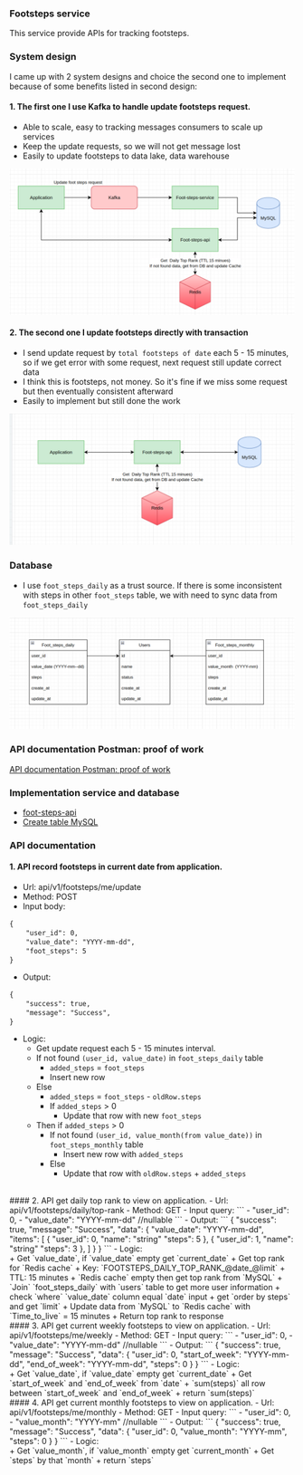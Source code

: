 ### Footsteps service
This service provide APIs for tracking footsteps.

### System design
I came up with 2 system designs and choice the second one to implement because of some benefits listed in second design:  

#### 1. The first one I use Kafka to handle update footsteps request.
- Able to scale, easy to tracking messages consumers to scale up services
- Keep the update requests, so we will not get message lost
- Easily to update footsteps to data lake, data warehouse

![First System Design](./diagram/First_System_Design.png "First System Design")

#### 2. The second one I update footsteps directly with transaction
- I send update request by `total footsteps of date` each 5 - 15 minutes, so if we get error with some request, next request still update correct data
- I think this is footsteps, not money. So it's fine if we miss some request but then eventually consistent afterward
- Easily to implement but still done the work

![Second System Design](./diagram/Second_System_Design.png "Second System Design")

### Database

- I use `foot_steps_daily` as a trust source. If there is some inconsistent with steps in other `foot_steps` table, we with need to sync data from `foot_steps_daily`

![Database Design](./diagram/Database_Design.png "Database Design")

### API documentation Postman: proof of work

[API documentation Postman: proof of work](https://documenter.getpostman.com/view/8447364/2s9YC7SWhj#0204ec6e-c7af-4da4-91bf-b076a3c05279)

### Implementation service and database

- [foot-steps-api](./foot-steps-api)  
- [Create table MySQL](./query-mysql/query-mysql.sql)

### API documentation

#### 1. API record footsteps in current date from application.
   - Url: api/v1/footsteps/me/update
   - Method: POST
   - Input body:
   ```
   {
       "user_id": 0,
       "value_date": "YYYY-mm-dd",
       "foot_steps": 5
   }
   ```
   - Output:
   ```
   {
       "success": true,
       "message": "Success",
   }
   ```
   - Logic:  
      + Get update request each 5 - 15 minutes interval.
      + If not found `(user_id, value_date)` in `foot_steps_daily` table
        + `added_steps` = `foot_steps`
        + Insert new row
      + Else
        + `added_steps` = `foot_steps` - `oldRow.steps`
        + If `added_steps` > 0
          + Update that row with new `foot_steps`
      + Then if `added_steps` > 0
        + If not found `(user_id, value_month(from value_date))` in `foot_steps_monthly` table
          + Insert new row with `added_steps`
        + Else
          + Update that row with `oldRow.steps` + `added_steps`  
<br>
#### 2. API get daily top rank to view on application.
   - Url: api/v1/footsteps/daily/top-rank
   - Method: GET
   - Input query:
   ```
    - "user_id": 0,
    - "value_date": "YYYY-mm-dd" //nullable
   ```
   - Output:
   ```
    {
       "success": true,
       "message": "Success",
       "data": {
           "value_date": "YYYY-mm-dd",
           "items": [
               {
                    "user_id": 0,
                    "name": "string"
                    "steps": 5
                },
                {
                    "user_id": 1,
                    "name": "string"
                    "steps": 3
                },
            ]
        }
    }
   ```
   - Logic:<br>
       + Get `value_date`, if `value_date` empty get `current_date`
       + Get top rank for `Redis cache`
         + Key: `FOOTSTEPS_DAILY_TOP_RANK_@date_@limit`
         + TTL: 15 minutes
       + `Redis cache` empty then get top rank from `MySQL`
         + `Join` `foot_steps_daily` with `users` table to get more user information
         + check `where` `value_date` column equal `date` input
         + get `order by steps` and get `limit`
       + Update data from `MySQL` to `Redis cache` with `Time_to_live` = 15 minutes
       + Return top rank to response  
<br>
#### 3. API get current weekly footsteps to view on application.
   - Url: api/v1/footsteps/me/weekly
   - Method: GET
   - Input query:
   ```
    - "user_id": 0,
    - "value_date": "YYYY-mm-dd" //nullable
   ```
   - Output:
   ```
    {
        "success": true,
        "message": "Success",
        "data": {
            "user_id": 0,
            "start_of_week": "YYYY-mm-dd",
            "end_of_week": "YYYY-mm-dd",
            "steps": 0
        }
    }
   ```
   - Logic:<br>
       + Get `value_date`, if `value_date` empty get `current_date`
       + Get `start_of_week` and `end_of_week` from `date`
       + `sum(steps)` all row between `start_of_week` and `end_of_week`
       + return `sum(steps)`  
<br>
#### 4. API get current monthly footsteps to view on application.
   - Url: api/v1/footsteps/me/monthly
   - Method: GET
   - Input query:
   ```
    - "user_id": 0,
    - "value_month": "YYYY-mm" //nullable
   ```
   - Output:
   ```
   {
       "success": true,
       "message": "Success",
       "data": {
           "user_id": 0,
           "value_month": "YYYY-mm",
           "steps": 0
       }
   }
   ```
   - Logic:<br>
       + Get `value_month`, if `value_month` empty get `current_month`
       + Get `steps` by that `month`
       + return `steps`

